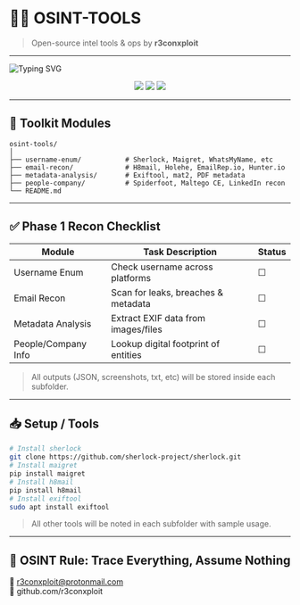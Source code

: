 # 🕵️‍♂️ OSINT-TOOLS

> Open-source intel tools & ops by **r3conxploit**

---

![Typing SVG](https://readme-typing-svg.demolab.com?font=Fira+Code&size=20&pause=1000&color=00FF00&center=true&vCenter=true&width=600&lines=Uncover+what+they+think+is+hidden.;OSINT+Recon+Ops+Start+Now...;No+secrets+under+the+net.💀)

<p align="center">
  <img src="https://img.shields.io/badge/category-OSINT-red?style=for-the-badge"/>
  <img src="https://img.shields.io/badge/status-IN%20PROGRESS-purple?style=for-the-badge"/>
  <img src="https://img.shields.io/badge/tools-curated-blue?style=for-the-badge"/>
</p>

---

## 🧰 Toolkit Modules

```
osint-tools/
│
├── username-enum/           # Sherlock, Maigret, WhatsMyName, etc
├── email-recon/             # H8mail, Holehe, EmailRep.io, Hunter.io
├── metadata-analysis/       # Exiftool, mat2, PDF metadata
├── people-company/          # Spiderfoot, Maltego CE, LinkedIn recon
└── README.md
```

---

## ✅ Phase 1 Recon Checklist

| Module              | Task Description                          | Status |
|---------------------|--------------------------------------------|--------|
| Username Enum       | Check username across platforms           | ☐      |
| Email Recon         | Scan for leaks, breaches & metadata       | ☐      |
| Metadata Analysis   | Extract EXIF data from images/files       | ☐      |
| People/Company Info | Lookup digital footprint of entities      | ☐      |

> All outputs (JSON, screenshots, txt, etc) will be stored inside each subfolder.

---

## 📥 Setup / Tools

```bash
# Install sherlock
git clone https://github.com/sherlock-project/sherlock.git
# Install maigret
pip install maigret
# Install h8mail
pip install h8mail
# Install exiftool
sudo apt install exiftool
```

> All other tools will be noted in each subfolder with sample usage.

---

## 👣 OSINT Rule: Trace Everything, Assume Nothing

📧  r3conxploit@protonmail.com  
🔗  github.com/r3conxploit
